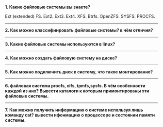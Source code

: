 **1. Какие файловые системы вы знаете?**

Ext (extended) FS.
Ext2. 
Ext3. 
Ext4. 
XFS. 
Btrfs. 
OpenZFS. 
SYSFS.
PROCFS.

---

**2. Как можно классифиировать файловые системы? в чём отличия?**

---

**3. Какие файловые системы используются в linux?**

---

**4. Как можно создать файловую систему на диске?**

---

**5. Как можно подключить диск в систему, что такое монтирование?**

---

**6. файловая система procfs, cifs, tpmfs,sysfs. В чём особенности каждой из них? Вывести каталоги к которым примонтированы эти файловые системы.**

---

**7. Как можно получить информацию о системе используя лишь команду cat? вывести ифонмацию о процессоре и состоянии памяти системы.**



